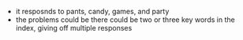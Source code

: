 * it resposnds to pants, candy, games, and party
* the problems could be there could be two or three key words in the index, giving off multiple responses